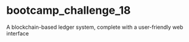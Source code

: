 # bootcamp_challenge_18
A blockchain-based ledger system, complete with a user-friendly web interface
